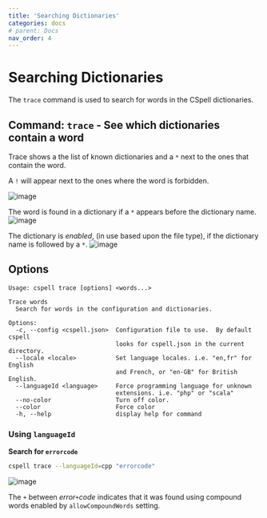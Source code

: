 ```yaml
---
title: 'Searching Dictionaries'
categories: docs
# parent: Docs
nav_order: 4
---
```


# Searching Dictionaries

The `trace` command is used to search for words in the CSpell dictionaries.

## Command: `trace` - See which dictionaries contain a word

Trace shows a the list of known dictionaries and a `*` next to the ones that contain the word.

A `!` will appear next to the ones where the word is forbidden.

![image](https://user-images.githubusercontent.com/3740137/130417575-71da1608-db90-4db3-9679-25ed32227df5.png)

The word is found in a dictionary if a `*` appears before the dictionary name. ![image](https://user-images.githubusercontent.com/3740137/130417834-5f8ae058-6723-4801-b950-d8864809206d.png)

The dictionary is _enabled_, (in use based upon the file type), if the dictionary name is followed by a `*`. ![image](https://user-images.githubusercontent.com/3740137/130418257-583ba581-2ff9-459a-a888-6016a93666ab.png)

## Options

```
Usage: cspell trace [options] <words...>

Trace words
  Search for words in the configuration and dictionaries.

Options:
  -c, --config <cspell.json>  Configuration file to use.  By default cspell
                              looks for cspell.json in the current directory.
  --locale <locale>           Set language locales. i.e. "en,fr" for English
                              and French, or "en-GB" for British English.
  --languageId <language>     Force programming language for unknown
                              extensions. i.e. "php" or "scala"
  --no-color                  Turn off color.
  --color                     Force color
  -h, --help                  display help for command
```

### Using `languageId`

**Search for `errorcode`**

```sh
cspell trace --languageId=cpp "errorcode"
```

![image](https://user-images.githubusercontent.com/3740137/130419629-0d8b6781-f775-4b9f-beac-4d9b98505893.png)

The `+` between _error`+`code_ indicates that it was found using compound words enabled by `allowCompoundWords` setting.

<!---
cspell:ignore errorcode
--->
